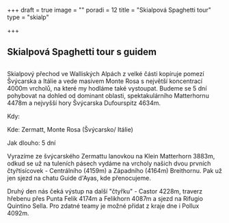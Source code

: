 +++
draft = true
image = ""
poradi = 12
title = "Skialpová Spaghetti tour"
type = "skialp"

+++
## **Skialpová Spaghetti tour s guidem**

## 

Skialpový přechod ve Walliských Alpách z velké části kopíruje pomezí Švýcarska a Itálie a vede masivem Monte Rosa s největší koncentrací 4000m vrcholů, na které my hodláme také vystoupat. Budeme se 5 dní pohybovat na dohled od dominant oblasti, spektakulárního Matterhornu 4478m a nejvyšší hory Švýcarska Dufourspitz 4634m.

Kdy: 

Kde: Zermatt, Monte Rosa (Švýcarsko/ Itálie)

Jak dlouho: 5 dní

Vyrazíme ze švýcarského Zermattu lanovkou na Klein Matterhorn 3883m, odkud se už na tuleních pásech vydáme na vrcholy našich dvou prvních čtyřtisícovek - Centrálního (4159m) a Západního (4164m) Breithornu. Pak už jen sjezd na chatu Guide d'Ayas, kde přenocujeme.

Druhý den nás čeká výstup na další "čtyřku" - Castor 4228m, traverz hřebenu přes Punta Felik 4174m a Felikhorn 4087m a sjezd na Rifugio Quintino Sella. Pro zdatné teamy je možné přidat z kraje dne i Pollux 4092m. 